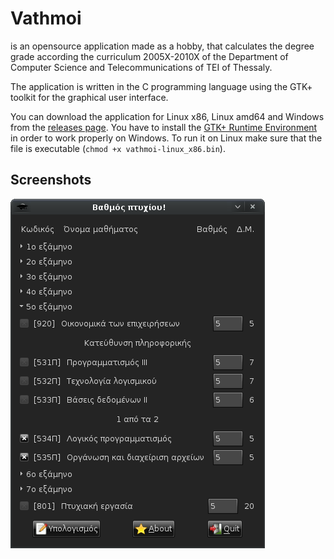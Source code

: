 # Vathmoi

is an opensource application made as a hobby, that calculates the degree grade according the curriculum 2005X-2010X of
the Department of Computer Science and Telecommunications of TEI of Thessaly.

The application is written in the C programming language using the GTK+ toolkit for the graphical user interface.

You can download the application for Linux x86, Linux amd64 and Windows from the
[releases page](https://github.com/forfolias/Bathmoi/releases).
You have to install the
[GTK+ Runtime Environment](http://sourceforge.net/projects/gtk-win/files/GTK%2B%20Runtime%20Environment/GTK%2B%202.16/gtk2-runtime-2.16.6-2010-02-24-ash.exe/download)
in order to work properly on Windows.
To run it on Linux make sure that the file is executable (`chmod +x vathmoi-linux_x86.bin`).

## Screenshots
![Vathmoi](screenshots/main.png?raw=true)
